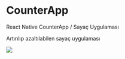 # CounterApp
React Native CounterApp / Sayaç Uygulaması

Artırılıp azaltılabilen sayaç uygulaması

<img src="https://github.com/ylmzumut/CounterApp/blob/master/CounterApp.png"  style="height=200px;"/>
